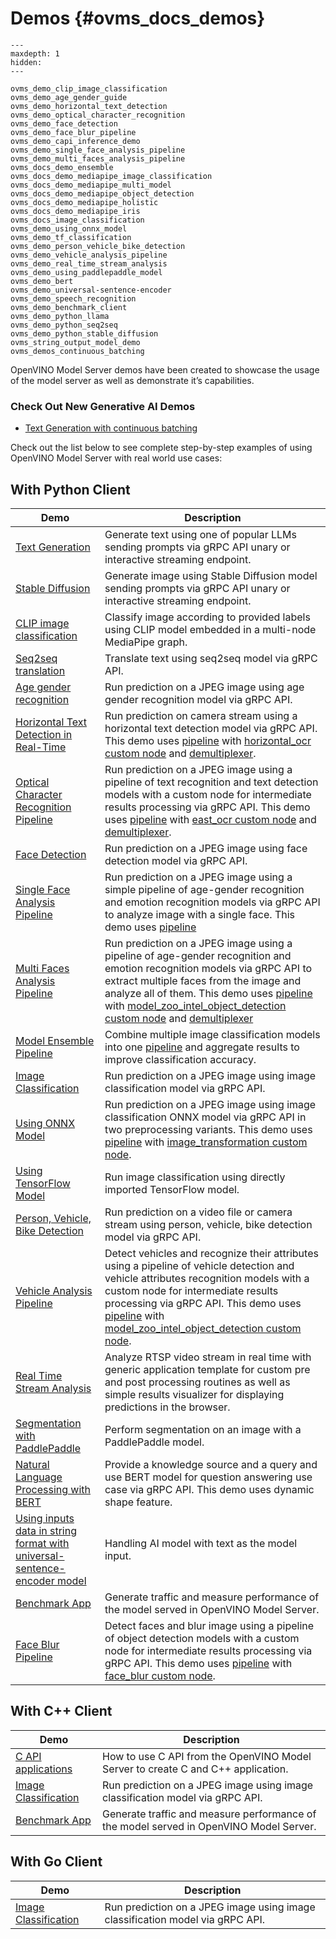 # Demos {#ovms_docs_demos}

```{toctree}
---
maxdepth: 1
hidden:
---

ovms_demo_clip_image_classification
ovms_demo_age_gender_guide
ovms_demo_horizontal_text_detection
ovms_demo_optical_character_recognition
ovms_demo_face_detection
ovms_demo_face_blur_pipeline
ovms_demo_capi_inference_demo
ovms_demo_single_face_analysis_pipeline
ovms_demo_multi_faces_analysis_pipeline
ovms_docs_demo_ensemble
ovms_docs_demo_mediapipe_image_classification
ovms_docs_demo_mediapipe_multi_model
ovms_docs_demo_mediapipe_object_detection
ovms_docs_demo_mediapipe_holistic
ovms_docs_demo_mediapipe_iris
ovms_docs_image_classification
ovms_demo_using_onnx_model
ovms_demo_tf_classification
ovms_demo_person_vehicle_bike_detection
ovms_demo_vehicle_analysis_pipeline
ovms_demo_real_time_stream_analysis
ovms_demo_using_paddlepaddle_model
ovms_demo_bert
ovms_demo_universal-sentence-encoder
ovms_demo_speech_recognition
ovms_demo_benchmark_client
ovms_demo_python_llama
ovms_demo_python_seq2seq
ovms_demo_python_stable_diffusion
ovms_string_output_model_demo
ovms_demos_continuous_batching
```

OpenVINO Model Server demos have been created to showcase the usage of the model server as well as demonstrate it’s capabilities.
### Check Out New Generative AI Demos
 - [Text Generation with continuous batching](continuous_batching/README.md)

Check out the list below to see complete step-by-step examples of using OpenVINO Model Server with real world use cases:

## With Python Client 
| Demo | Description |
|---|---|
|[Text Generation](python_demos/llm_text_generation/README.md) | Generate text using one of popular LLMs sending prompts via gRPC API unary or interactive streaming endpoint.|
|[Stable Diffusion](python_demos/stable_diffusion/README.md) | Generate image using Stable Diffusion model sending prompts via gRPC API unary or interactive streaming endpoint.|
|[CLIP image classification](python_demos/clip_image_classification/README.md) | Classify image according to provided labels using CLIP model embedded in a multi-node MediaPipe graph.|
|[Seq2seq translation](python_demos/seq2seq_translation/README.md) | Translate text using seq2seq model via gRPC API.|
|[Age gender recognition](age_gender_recognition/python/README.md) | Run prediction on a JPEG image using age gender recognition model via gRPC API.|
|[Horizontal Text Detection in Real-Time](horizontal_text_detection/python/README.md) | Run prediction on camera stream using a horizontal text detection model via gRPC API. This demo uses [pipeline](../docs/dag_scheduler.md) with [horizontal_ocr custom node](https://github.com/openvinotoolkit/model_server/tree/main/src/custom_nodes/horizontal_ocr) and [demultiplexer](../docs/demultiplexing.md). |
|[Optical Character Recognition Pipeline](optical_character_recognition/python/README.md) | Run prediction on a JPEG image using a pipeline of text recognition and text detection models with a custom node for intermediate results processing via gRPC API. This demo uses [pipeline](../docs/dag_scheduler.md) with [east_ocr custom node](https://github.com/openvinotoolkit/model_server/tree/main/src/custom_nodes/east_ocr) and [demultiplexer](../docs/demultiplexing.md). |
|[Face Detection](face_detection/python/README.md)|Run prediction on a JPEG image using face detection model via gRPC API.|
|[Single Face Analysis Pipeline](single_face_analysis_pipeline/python/README.md)|Run prediction on a JPEG image using a simple pipeline of age-gender recognition and emotion recognition models via gRPC API to analyze image with a single face. This demo uses [pipeline](../docs/dag_scheduler.md) |
|[Multi Faces Analysis Pipeline](multi_faces_analysis_pipeline/python/README.md)|Run prediction on a JPEG image using a pipeline of age-gender recognition and emotion recognition models via gRPC API to extract multiple faces from the image and analyze all of them. This demo uses [pipeline](../docs/dag_scheduler.md) with [model_zoo_intel_object_detection custom node](https://github.com/openvinotoolkit/model_server/tree/main/src/custom_nodes/model_zoo_intel_object_detection) and [demultiplexer](../docs/demultiplexing.md) |
|[Model Ensemble Pipeline](model_ensemble/python/README.md)|Combine multiple image classification models into one [pipeline](../docs/dag_scheduler.md) and aggregate results to improve classification accuracy. |
|[Image Classification](image_classification/python/README.md)|Run prediction on a JPEG image using image classification model via gRPC API.|
|[Using ONNX Model](using_onnx_model/python/README.md)|Run prediction on a JPEG image using image classification ONNX model via gRPC API in two preprocessing variants. This demo uses [pipeline](../docs/dag_scheduler.md) with [image_transformation custom node](https://github.com/openvinotoolkit/model_server/tree/main/src/custom_nodes/image_transformation). |
|[Using TensorFlow Model](image_classification_using_tf_model/python/README.md)|Run image classification using directly imported TensorFlow model. |
|[Person, Vehicle, Bike Detection](person_vehicle_bike_detection/python/README.md)|Run prediction on a video file or camera stream using person, vehicle, bike detection model via gRPC API.|
|[Vehicle Analysis Pipeline](vehicle_analysis_pipeline/python/README.md)|Detect vehicles and recognize their attributes using a pipeline of vehicle detection and vehicle attributes recognition models with a custom node for intermediate results processing via gRPC API. This demo uses [pipeline](../docs/dag_scheduler.md) with [model_zoo_intel_object_detection custom node](https://github.com/openvinotoolkit/model_server/tree/main/src/custom_nodes/model_zoo_intel_object_detection). |
|[Real Time Stream Analysis](real_time_stream_analysis/python/README.md)| Analyze RTSP video stream in real time with generic application template for custom pre and post processing routines as well as simple results visualizer for displaying predictions in the browser. |
|[Segmentation with PaddlePaddle](segmentation_using_paddlepaddle_model/python/README.md)| Perform segmentation on an image with a PaddlePaddle model. |
|[Natural Language Processing with BERT](bert_question_answering/python/README.md)|Provide a knowledge source and a query and use BERT model for question answering use case via gRPC API. This demo uses dynamic shape feature. |
|[Using inputs data in string format with universal-sentence-encoder model](universal-sentence-encoder/README.md)| Handling AI model with text as the model input. | 
|[Benchmark App](benchmark/python/README.md)|Generate traffic and measure performance of the model served in OpenVINO Model Server.|
|[Face Blur Pipeline](face_blur/python/README.md)|Detect faces and blur image using a pipeline of object detection models with a custom node for intermediate results processing via gRPC API. This demo uses [pipeline](../docs/dag_scheduler.md) with [face_blur custom node](https://github.com/openvinotoolkit/model_server/tree/main/src/custom_nodes/face_blur). |

## With C++ Client
| Demo | Description |
|---|---|
|[C API applications](c_api_minimal_app/README.md)|How to use C API from the OpenVINO Model Server to create C and C++ application.|
|[Image Classification](image_classification/cpp/README.md)|Run prediction on a JPEG image using image classification model via gRPC API.|
|[Benchmark App](benchmark/cpp/README.md)|Generate traffic and measure performance of the model served in OpenVINO Model Server.|

## With Go Client
| Demo | Description |
|---|---|
|[Image Classification](image_classification/go/README.md)|Run prediction on a JPEG image using image classification model via gRPC API.|
